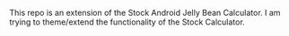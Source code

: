 This repo is an extension of the Stock Android Jelly Bean Calculator.
I am trying to theme/extend the functionality of the Stock
Calculator.